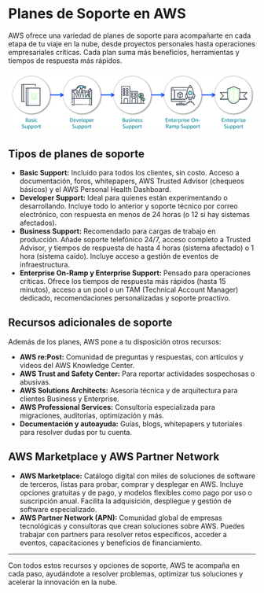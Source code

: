 # Planes de Soporte en AWS

AWS ofrece una variedad de planes de soporte para acompañarte en cada etapa de tu viaje en la nube, desde proyectos personales hasta operaciones empresariales críticas. Cada plan suma más beneficios, herramientas y tiempos de respuesta más rápidos.

![Tipos de soporte en AWS](../images/aws-support-types.png)

## Tipos de planes de soporte

- **Basic Support:** Incluido para todos los clientes, sin costo. Acceso a documentación, foros, whitepapers, AWS Trusted Advisor (chequeos básicos) y el AWS Personal Health Dashboard.
- **Developer Support:** Ideal para quienes están experimentando o desarrollando. Incluye todo lo anterior y soporte técnico por correo electrónico, con respuesta en menos de 24 horas (o 12 si hay sistemas afectados).
- **Business Support:** Recomendado para cargas de trabajo en producción. Añade soporte telefónico 24/7, acceso completo a Trusted Advisor, y tiempos de respuesta de hasta 4 horas (sistema afectado) o 1 hora (sistema caído). Incluye acceso a gestión de eventos de infraestructura.
- **Enterprise On-Ramp y Enterprise Support:** Pensado para operaciones críticas. Ofrece los tiempos de respuesta más rápidos (hasta 15 minutos), acceso a un pool o un TAM (Technical Account Manager) dedicado, recomendaciones personalizadas y soporte proactivo.

## Recursos adicionales de soporte

Además de los planes, AWS pone a tu disposición otros recursos:

- **AWS re:Post:** Comunidad de preguntas y respuestas, con artículos y videos del AWS Knowledge Center.
- **AWS Trust and Safety Center:** Para reportar actividades sospechosas o abusivas.
- **AWS Solutions Architects:** Asesoría técnica y de arquitectura para clientes Business y Enterprise.
- **AWS Professional Services:** Consultoría especializada para migraciones, auditorías, optimización y más.
- **Documentación y autoayuda:** Guías, blogs, whitepapers y tutoriales para resolver dudas por tu cuenta.

## AWS Marketplace y AWS Partner Network

- **AWS Marketplace:** Catálogo digital con miles de soluciones de software de terceros, listas para probar, comprar y desplegar en AWS. Incluye opciones gratuitas y de pago, y modelos flexibles como pago por uso o suscripción anual. Facilita la adquisición, despliegue y gestión de software especializado.
- **AWS Partner Network (APN):** Comunidad global de empresas tecnológicas y consultoras que crean soluciones sobre AWS. Puedes trabajar con partners para resolver retos específicos, acceder a eventos, capacitaciones y beneficios de financiamiento.

---

Con todos estos recursos y opciones de soporte, AWS te acompaña en cada paso, ayudándote a resolver problemas, optimizar tus soluciones y acelerar la innovación en la nube.
